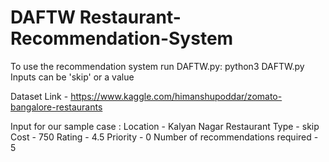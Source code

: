 # DAFTW Restaurant-Recommendation-System
To use the recommendation system run DAFTW.py: python3 DAFTW.py
Inputs can be 'skip' or a value

Dataset Link - https://www.kaggle.com/himanshupoddar/zomato-bangalore-restaurants

Input for our sample case : 
Location - Kalyan Nagar
Restaurant Type - skip
Cost - 750
Rating - 4.5
Priority - 0
Number of recommendations required - 5
